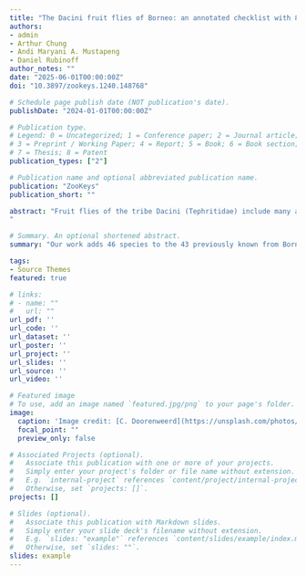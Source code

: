 ```yaml
---
title: "The Dacini fruit flies of Borneo: an annotated checklist with 89 species including three new to science (Tephritidae, Dacinae)"
authors:
- admin
- Arthur Chung
- Andi Maryani A. Mustapeng
- Daniel Rubinoff
author_notes: ""
date: "2025-06-01T00:00:00Z"
doi: "10.3897/zookeys.1240.148768"

# Schedule page publish date (NOT publication's date).
publishDate: "2024-01-01T00:00:00Z"

# Publication type.
# Legend: 0 = Uncategorized; 1 = Conference paper; 2 = Journal article;
# 3 = Preprint / Working Paper; 4 = Report; 5 = Book; 6 = Book section;
# 7 = Thesis; 8 = Patent
publication_types: ["2"]

# Publication name and optional abbreviated publication name.
publication: "ZooKeys"
publication_short: ""

abstract: "Fruit flies of the tribe Dacini (Tephritidae) include many agricultural pests, but also crucial pollinators of orchids and other plants. Surveys for Dacini fruit flies were conducted using methyl eugenol, cue lure, and zingerone as male attractants across Sabah, Borneo, Malaysia in 2018 and 2019, in habitats ranging from primary forest in highly protected Conservation Areas, selectively logged forest, secondary forest, and highly disturbed sites. Because 2019 was a mast year with mass fruiting, our surveys of that year collected more than 33,000 flies, compared to just more than 500 flies in 2018 – with similar trapping efforts. Our work adds 46 species to the 43 previously known from Borneo, bringing the total for the island to 89. Three new species are described: Bactrocera (Bactrocera) melanobivittata Doorenweerd, sp. nov., Dacus (Mellesis) danumensis Doorenweerd, sp. nov., and Zeugodacus (Zeugodacus) cataracta Doorenweerd, sp. nov. The new species are only found in conservation areas; B. melanobivittata is attracted to methyl eugenol and D. danumensis and Z. cataracta are attracted to zingerone. A discussion on how biogeographic affinities of the species in the checklist support a strong biogeographic boundary across Wallacea is provided, significant records are highlighted, and the relevance of these fly species for protecting agriculture as well as native ecosystems is discussed.
"

# Summary. An optional shortened abstract.
summary: "Our work adds 46 species to the 43 previously known from Borneo, bringing the total for the island to 89. Three new species are described: Bactrocera (Bactrocera) melanobivittata Doorenweerd, sp. nov., Dacus (Mellesis) danumensis Doorenweerd, sp. nov., and Zeugodacus (Zeugodacus) cataracta Doorenweerd, sp. nov."

tags:
- Source Themes
featured: true

# links:
# - name: ""
#   url: ""
url_pdf: ''
url_code: ''
url_dataset: ''
url_poster: ''
url_project: ''
url_slides: ''
url_source: ''
url_video: ''

# Featured image
# To use, add an image named `featured.jpg/png` to your page's folder. 
image:
  caption: 'Image credit: [C. Doorenweerd](https://unsplash.com/photos/jdD8gXaTZsc)'
  focal_point: ""
  preview_only: false

# Associated Projects (optional).
#   Associate this publication with one or more of your projects.
#   Simply enter your project's folder or file name without extension.
#   E.g. `internal-project` references `content/project/internal-project/index.md`.
#   Otherwise, set `projects: []`.
projects: []

# Slides (optional).
#   Associate this publication with Markdown slides.
#   Simply enter your slide deck's filename without extension.
#   E.g. `slides: "example"` references `content/slides/example/index.md`.
#   Otherwise, set `slides: ""`.
slides: example
---
```

